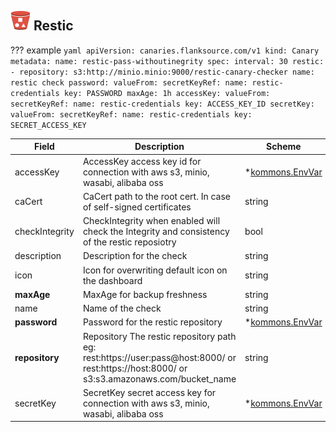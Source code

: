 ## <img src='https://raw.githubusercontent.com/flanksource/flanksource-ui/main/src/icons/restic.svg' style='height: 32px'/> Restic

??? example
    ```yaml
    apiVersion: canaries.flanksource.com/v1
    kind: Canary
    metadata:
      name: restic-pass-withoutinegrity
    spec:
      interval: 30
      restic:
        - repository: s3:http://minio.minio:9000/restic-canary-checker
          name: restic check
          password:
            valueFrom:
              secretKeyRef:
                name: restic-credentials
                key: PASSWORD
          maxAge: 1h
          accessKey:
            valueFrom:
              secretKeyRef:
                name: restic-credentials
                key: ACCESS_KEY_ID
          secretKey:
            valueFrom:
              secretKeyRef:
                name: restic-credentials
                key: SECRET_ACCESS_KEY
    ```

| Field | Description | Scheme | Required |
| ----- | ----------- | ------ | -------- |
| accessKey | AccessKey access key id for connection with aws s3, minio, wasabi, alibaba oss | *[kommons.EnvVar](https://pkg.go.dev/github.com/flanksource/kommons#EnvVar) |  |
| caCert | CaCert path to the root cert. In case of self-signed certificates | string |  |
| checkIntegrity | CheckIntegrity when enabled will check the Integrity and consistency of the restic reposiotry | bool |  |
| description | Description for the check | string |  |
| icon | Icon for overwriting default icon on the dashboard | string |  |
| **maxAge** | MaxAge for backup freshness | string | Yes |
| name | Name of the check | string |  |
| **password** | Password for the restic repository | *[kommons.EnvVar](https://pkg.go.dev/github.com/flanksource/kommons#EnvVar) | Yes |
| **repository** | Repository The restic repository path eg: rest:https://user:pass@host:8000/ or rest:https://host:8000/ or s3:s3.amazonaws.com/bucket_name | string | Yes |
| secretKey | SecretKey secret access key for connection with aws s3, minio, wasabi, alibaba oss | *[kommons.EnvVar](https://pkg.go.dev/github.com/flanksource/kommons#EnvVar) |  |

